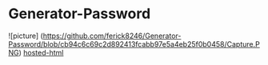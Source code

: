 # Generator-Password
![picture] (https://github.com/ferick8246/Generator-Password/blob/cb94c6c69c2d892413fcabb97e5a4eb25f0b0458/Capture.PNG)
[hosted-html](https://ferick8246.github.io/Generator-Password/)